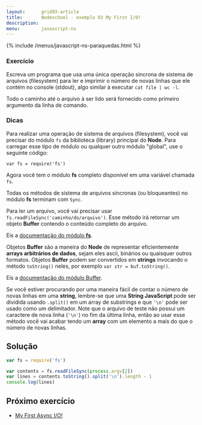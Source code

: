 ```yaml
---
layout:      grid93-article
title:       Nodeschool - exemplo 03 My First I/O!
description: 
menu:        javascript-ns
---
```


{% include /menus/javascript-ns-paraquedas.html %}


### Exercício

Escreva um programa que usa uma única operação síncrona de sistema de arquivos (filesystem) para ler e imprimir o número
de novas linhas que ele contém no console (stdout), algo similar à executar `cat file | wc -l`.

Todo o caminho até o arquivo à ser lido será fornecido como primeiro argumento da linha de comando.


### Dicas

Para realizar uma operação de sistema de arquivos (filesystem), você vai precisar do módulo `fs` da biblioteca (library)
principal do __Node__. Para carregar esse tipo de módulo ou qualquer outro módulo "global", use o seguinte código:

    var fs = require('fs')

Agora você tem o módulo __fs__ completo disponível em uma variável chamada `fs`.

Todas os métodos de sistema de arquivos síncronas (ou bloqueantes) no módulo __fs__ terminam com `Sync`. 

Para ler um arquivo, você vai precisar usar `fs.readFileSync('caminho/do/arquivo')`. Esse método irá retornar um objeto 
__Buffer__ contendo o conteúdo completo do arquivo.

Eis a [documentação do módulo __fs__](http://nodejs.org/api/fs.html "link-externo").


Objetos __Buffer__ são a maneira do __Node__ de representar eficientemente __arrays arbitrários de dados__, sejam eles
ascii, binários ou quaisquer outros formatos. Objetos __Buffer__ podem ser convertidos em __strings__ invocando o método
`toString()` neles, por exemplo `var str = buf.toString()`.

Eis a [documentação do módulo Buffer](http://nodejs.org/api/buffer.html "link-externo").

Se você estiver procurando por uma maneira fácil de contar o número de novas linhas em uma __string__, lembre-se que uma 
__String JavaScript__ pode ser dividida usando `.split()` em um array de substrings e que `'\n'` pode ser usado como um
delimitador. Note que o arquivo de teste não possui um caractere de nova linha (`'\n'`) no fim da última linha, então ao
usar esse método você vai acabar tendo um __array__ com um elemento a mais do que o número de novas linhas.


Solução
---

```javascript
var fs = require('fs')

var contents = fs.readFileSync(process.argv[2])
var lines = contents.toString().split('\n').length - 1
console.log(lines)
```



Próximo exercício
---

- [My First Async I/O!](/javascript/node.js/ns-02-baby-steps/)